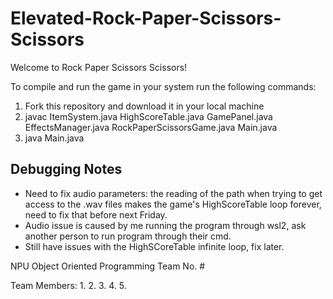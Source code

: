 # Elevated-Rock-Paper-Scissors-Scissors
Welcome to Rock Paper Scissors Scissors! 

To compile and run the game in your system run the following commands:

1. Fork this repository and download it in your local machine
1. javac ItemSystem.java HighScoreTable.java GamePanel.java EffectsManager.java RockPaperScissorsGame.java Main.java 
2. java Main.java

## Debugging Notes

* Need to fix audio parameters: the reading of the path when trying to get access to the .wav files makes the game's HighScoreTable loop forever, need to fix that before next Friday.
* Audio issue is caused by me running the program through wsl2, ask another person to run program through their cmd.
* Still have issues with the HighSCoreTable infinite loop, fix later.

NPU Object Oriented Programming 
Team No. #

Team Members:
1.
2.
3.
4.
5.

